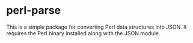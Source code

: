 # perl-parse
This is a simple package for converting Perl data structures into JSON. It
requires the Perl binary installed along with the JSON module.
